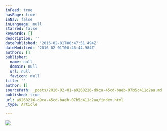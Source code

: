 ```yaml
---
inFeed: true
hasPage: true
inNav: false
inLanguage: null
starred: false
keywords: []
description: ''
datePublished: '2016-02-01T00:47:51.494Z'
dateModified: '2016-02-01T00:46:44.984Z'
authors: []
publisher:
  name: null
  domain: null
  url: null
  favicon: null
title: ''
author: []
sourcePath: _posts/2016-02-01-a9268216-d9ca-45cd-baeb-07b5c411c2aa.md
published: true
url: a9268216-d9ca-45cd-baeb-07b5c411c2aa/index.html
_type: Article

---
```

![](https://the-grid-user-content.s3-us-west-2.amazonaws.com/70d0542c-fc4f-4944-b22d-f6a7ab896c3f.jpg)